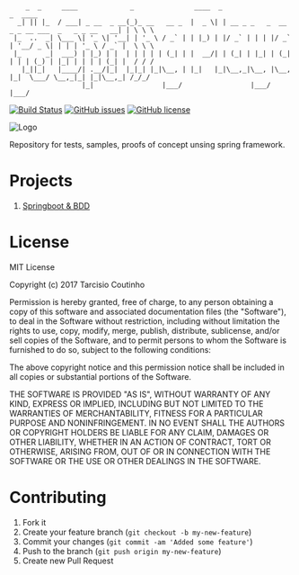 ```

    _  _     ____             _               ____  _                                             _  ____  
  _| || |_  / ___| _ __  _ __(_)_ __   __ _  |  _ \| | __ _ _   _  __ _ _ __ ___  _   _ _ __   __| | \ \ \ 
 |_  ..  _| \___ \| '_ \| '__| | '_ \ / _` | | |_) | |/ _` | | | |/ _` | '__/ _ \| | | | '_ \ / _` |  \ \ \
 |_      _|  ___) | |_) | |  | | | | | (_| | |  __/| | (_| | |_| | (_| | | | (_) | |_| | | | | (_| |  / / /
   |_||_|   |____/| .__/|_|  |_|_| |_|\__, | |_|   |_|\__,_|\__, |\__, |_|  \___/ \__,_|_| |_|\__,_| /_/_/ 
                  |_|                 |___/                 |___/ |___/                                    

```
[![Build Status][Status]](https://travis-ci.org/tacsio/spring-playground)
[![GitHub issues][Issues]](https://github.com/tacsio/spring-playground/issues)
[![GitHub license][License]](https://github.com/tacsio/spring-playground/blob/master/LICENSE)

![Logo][Logo]

Repository for tests, samples, proofs of concept unsing spring framework.

Projects
=========

1. [Springboot & BDD](bdd/)

License
=========
MIT License

Copyright (c) 2017 Tarcisio Coutinho

Permission is hereby granted, free of charge, to any person obtaining a copy
of this software and associated documentation files (the "Software"), to deal
in the Software without restriction, including without limitation the rights
to use, copy, modify, merge, publish, distribute, sublicense, and/or sell
copies of the Software, and to permit persons to whom the Software is
furnished to do so, subject to the following conditions:

The above copyright notice and this permission notice shall be included in all
copies or substantial portions of the Software.

THE SOFTWARE IS PROVIDED "AS IS", WITHOUT WARRANTY OF ANY KIND, EXPRESS OR
IMPLIED, INCLUDING BUT NOT LIMITED TO THE WARRANTIES OF MERCHANTABILITY,
FITNESS FOR A PARTICULAR PURPOSE AND NONINFRINGEMENT. IN NO EVENT SHALL THE
AUTHORS OR COPYRIGHT HOLDERS BE LIABLE FOR ANY CLAIM, DAMAGES OR OTHER
LIABILITY, WHETHER IN AN ACTION OF CONTRACT, TORT OR OTHERWISE, ARISING FROM,
OUT OF OR IN CONNECTION WITH THE SOFTWARE OR THE USE OR OTHER DEALINGS IN THE
SOFTWARE.


Contributing
============

1. Fork it
2. Create your feature branch (`git checkout -b my-new-feature`)
3. Commit your changes (`git commit -am 'Added some feature'`)
4. Push to the branch (`git push origin my-new-feature`)
5. Create new Pull Request


[Logo]: https://spring.io/img/spring-by-pivotal-9066b55828deb3c10e27e609af322c40.png
[License]: https://img.shields.io/github/license/tacsio/spring-playground.svg
[Issues]: https://img.shields.io/github/issues/tacsio/spring-playground.svg
[Status]: https://travis-ci.org/tacsio/spring-playground.svg?branch=master
